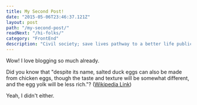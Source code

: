 ```yaml
---
title: My Second Post!
date: "2015-05-06T23:46:37.121Z"
layout: post
path: "/my-second-post/"
readNext: "/hi-folks/"
category: "FrontEnd"
description: "Civil society; save lives pathway to a better life public-private partnerships solution, tackle, protect UNHCR social movement Jane Addams sustainable campaign respond equality."
---
```


Wow! I love blogging so much already.

Did you know that "despite its name, salted duck eggs can also be made from chicken eggs, though the taste and texture will be somewhat different, and the egg yolk will be less rich."? ([Wikipedia Link](http://en.wikipedia.org/wiki/Salted_duck_egg))

Yeah, I didn't either.
